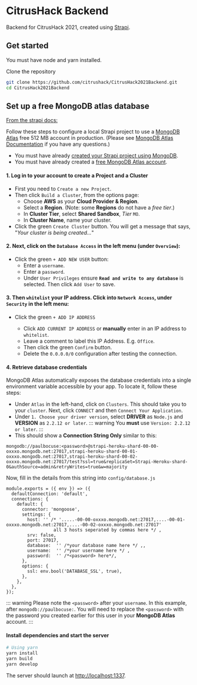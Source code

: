 # CitrusHack Backend

Backend for CitrusHack 2021, created using [Strapi](https://strapi.io).

## Get started

You must have node and yarn installed.

Clone the repository 

```bash
git clone https://github.com/citrushack/CitrusHack2021Backend.git
cd CitrusHack2021Backend
```

## Set up a free MongoDB atlas database

[From the strapi docs:](https://strapi.io/documentation/3.0.0-beta.x/guides/databases.html#mongodb-installation)

Follow these steps to configure a local Strapi project to use a [MongoDB Atlas](https://www.mongodb.com/cloud/atlas) free 512 MB account in production. (Please see [MongoDB Atlas Documentation](https://docs.atlas.mongodb.com/getting-started/) if you have any questions.)

- You must have already [created your Strapi project using MongoDB](databases.md#install-strapi-locally-with-mongodb).
- You must have already created a [free MongoDB Atlas account](https://www.mongodb.com/cloud/atlas).

#### 1. Log in to your account to create a **Project** and a **Cluster**

- First you need to `Create a new Project`.
- Then click `Build a Cluster`, from the options page:
  - Choose **AWS** as your **Cloud Provider & Region**.
  - Select a **Region**. (Note: some **Regions** do not have a _free tier_.)
  - In **Cluster Tier**, select **Shared Sandbox**, _Tier_ `MO`.
  - In **Cluster Name**, name your cluster.
- Click the green `Create Cluster` button. You will get a message that says, "_Your cluster is being created..._"

#### 2. Next, click on the `Database Access` in the left menu (under `Overview`):

- Click the green `+ ADD NEW USER` button:
  - Enter a `username`.
  - Enter a `password`.
  - Under `User Privileges` ensure **`Read and write to any database`** is selected. Then click `Add User` to save.

#### 3. Then `whitelist` your IP address. Click into `Network Access`, under `Security` in the left menu:

- Click the green `+ ADD IP ADDRESS`

  - Click `ADD CURRENT IP ADDRESS` or **manually** enter in an IP address to `whitelist`.
  - Leave a comment to label this IP Address. E.g. `Office`.
  - Then click the green `Confirm` button.
  - Delete the `0.0.0.0/0` configuration after testing the connection.

#### 4. Retrieve database credentials

MongoDB Atlas automatically exposes the database credentials into a single environment variable accessible by your app. To locate it, follow these steps:

- Under `Atlas` in the left-hand, click on `Clusters`. This should take you to your `cluster`. Next, click `CONNECT` and then `Connect Your Application`.
- Under `1. Choose your driver version`, select **DRIVER** as `Node.js` and **VERSION** as `2.2.12 or later`.
  ::: warning
  You **must** use `Version: 2.2.12 or later`.
  :::
- This should show a **Connection String Only** similar to this:

`mongodb://paulbocuse:<password>@strapi-heroku-shard-00-00-oxxxo.mongodb.net:27017,strapi-heroku-shard-00-01-oxxxo.mongodb.net:27017,strapi-heroku-shard-00-02-oxxxo.mongodb.net:27017/test?ssl=true&replicaSet=Strapi-Heroku-shard-0&authSource=admin&retryWrites=true&w=majority`


Now, fill in the details from this string into `config/database.js`

```
module.exports = ({ env }) => ({
  defaultConnection: 'default',
  connections: {
    default: {
      connector: 'mongoose',
      settings: {
        host: '' /* '.....-00-00-oxxxo.mongodb.net:27017,....-00-01-oxxxo.mongodb.net:27017,....-00-02-oxxxo.mongodb.net:27017'
                  all 3 hosts seperated by commas here */ ,
        srv: false,
        port: 27017,
        database:  '' /*your database name here */ ,,
        username:  '' /*your username here */ ,
        password:  '' /*<password> here*/,
      },
      options: {
        ssl: env.bool('DATABASE_SSL', true),
      },
    },
  },
});

```


::: warning
Please note the `<password>` after your `username`. In this example, after `mongodb://paulbocuse:`. You will need to replace the `<password>` with the password you created earlier for this user in your **MongoDB Atlas** account.
:::


#### Install dependencies and start the server

```bash
# Using yarn
yarn install
yarn build
yarn develop
```

The server should launch at [http://localhost:1337](http://localhost:1337).
